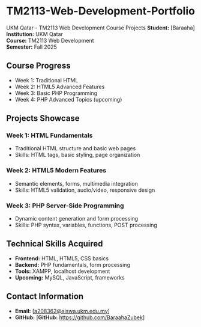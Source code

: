 # TM2113-Web-Development-Portfolio
UKM Qatar - TM2113 Web Development Course Projects
**Student:** [Baraaha]  
**Institution:** UKM Qatar  
**Course:** TM2113 Web Development  
**Semester:** Fall 2025  

## Course Progress
-  Week 1: Traditional HTML
-  Week 2: HTML5 Advanced Features
-  Week 3: Basic PHP Programming
-  Week 4: PHP Advanced Topics (upcoming)

## Projects Showcase

### Week 1: HTML Fundamentals
- Traditional HTML structure and basic web pages  
- Skills: HTML tags, basic styling, page organization  

### Week 2: HTML5 Modern Features
- Semantic elements, forms, multimedia integration  
- Skills: HTML5 validation, audio/video, responsive design  

### Week 3: PHP Server-Side Programming
- Dynamic content generation and form processing  
- Skills: PHP syntax, variables, functions, POST processing  

## Technical Skills Acquired
- **Frontend:** HTML, HTML5, CSS basics  
- **Backend:** PHP fundamentals, form processing  
- **Tools:** XAMPP, localhost development  
- **Upcoming:** MySQL, JavaScript, frameworks  

## Contact Information
- **Email:** [a208362@siswa.ukm.edu.my]  
- **GitHub:** [**GitHub:** https://github.com/BaraahaZubek]  

    


